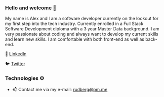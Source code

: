 ### Hello and welcome 👋

My name is Alex and I am a software developer currently on the lookout for my first step into the tech industry. Currently enrolled in a Full Stack
Software Development diploma with a 3 year Master Data background. I am very passionate about coding and
always want to develop my current skills and learn new skills. I am comfortable with both front-end as well as back-end.

👔 [LinkedIn](https://www.linkedin.com/in/rudberg/)


🐦 [Twitter](https://twitter.com/cleck71885449)


### Technologies ⚙️


- 📫 Contact me via my e-mail: rudberg@pm.me
